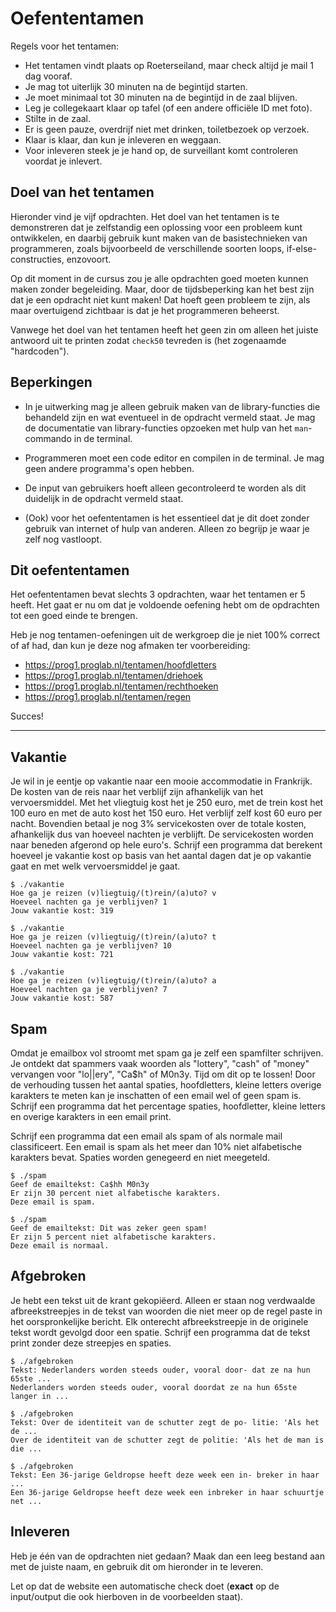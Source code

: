 # Oefententamen

Regels voor het tentamen:

- Het tentamen vindt plaats op Roeterseiland, maar check altijd je mail 1 dag vooraf.
- Je mag tot uiterlijk 30 minuten na de begintijd starten.
- Je moet minimaal tot 30 minuten na de begintijd in de zaal blijven.
- Leg je collegekaart klaar op tafel (of een andere officiële ID met foto).
- Stilte in de zaal.
- Er is geen pauze, overdrijf niet met drinken, toiletbezoek op verzoek.
- Klaar is klaar, dan kun je inleveren en weggaan.
- Voor inleveren steek je je hand op, de surveillant komt controleren voordat je inlevert.

## Doel van het tentamen

Hieronder vind je vijf opdrachten. Het doel van het tentamen is te demonstreren dat je zelfstandig een oplossing voor een probleem kunt ontwikkelen, en daarbij gebruik kunt maken van de basistechnieken van programmeren, zoals bijvoorbeeld de verschillende soorten loops, if-else-constructies, enzovoort.

Op dit moment in de cursus zou je alle opdrachten goed moeten kunnen maken zonder begeleiding. Maar, door de tijdsbeperking kan het best zijn dat je een opdracht niet kunt maken! Dat hoeft geen probleem te zijn, als maar overtuigend zichtbaar is dat je het programmeren beheerst.

Vanwege het doel van het tentamen heeft het geen zin om alleen het juiste antwoord uit te printen zodat `check50` tevreden is (het zogenaamde "hardcoden").

## Beperkingen

- In je uitwerking mag je alleen gebruik maken van de library-functies die behandeld zijn en wat eventueel in de opdracht vermeld staat. Je mag de documentatie van library-functies opzoeken met hulp van het `man`-commando in de terminal.

- Programmeren moet een code editor en compilen in de terminal. Je mag geen andere programma's open hebben.

- De input van gebruikers hoeft alleen gecontroleerd te worden als dit duidelijk in de opdracht vermeld staat.

- (Ook) voor het oefententamen is het essentieel dat je dit doet zonder gebruik van internet of hulp van anderen. Alleen zo begrijp je waar je zelf nog vastloopt.

## Dit oefententamen

Het oefententamen bevat slechts 3 opdrachten, waar het tentamen er 5 heeft. Het gaat er nu om dat je voldoende oefening hebt om de opdrachten tot een goed einde te brengen.

Heb je nog tentamen-oefeningen uit de werkgroep die je niet 100% correct of af had, dan kun je deze nog afmaken ter voorbereiding:

- <https://prog1.proglab.nl/tentamen/hoofdletters>
- <https://prog1.proglab.nl/tentamen/driehoek>
- <https://prog1.proglab.nl/tentamen/rechthoeken>
- <https://prog1.proglab.nl/tentamen/regen>

Succes!

---

## Vakantie

Je wil in je eentje op vakantie naar een mooie accommodatie in Frankrijk. De kosten van de reis naar het verblijf zijn afhankelijk van het vervoersmiddel. Met het vliegtuig kost het je 250 euro, met de trein kost het 100 euro en met de auto kost het 150 euro. Het verblijf zelf kost 60 euro per nacht. Bovendien betaal je nog 3% servicekosten over de totale kosten, afhankelijk dus van hoeveel nachten je verblijft. De servicekosten worden naar beneden afgerond op hele euro's. Schrijf een programma dat berekent hoeveel je vakantie kost op basis van het aantal dagen dat je op vakantie gaat en met welk vervoersmiddel je gaat.

    $ ./vakantie
    Hoe ga je reizen (v)liegtuig/(t)rein/(a)uto? v
    Hoeveel nachten ga je verblijven? 1
    Jouw vakantie kost: 319

    $ ./vakantie
    Hoe ga je reizen (v)liegtuig/(t)rein/(a)uto? t
    Hoeveel nachten ga je verblijven? 10
    Jouw vakantie kost: 721

    $ ./vakantie
    Hoe ga je reizen (v)liegtuig/(t)rein/(a)uto? a
    Hoeveel nachten ga je verblijven? 7
    Jouw vakantie kost: 587


## Spam

Omdat je emailbox vol stroomt met spam ga je zelf een spamfilter schrijven. Je ontdekt dat spammers vaak woorden als "lottery", "cash" of "money" vervangen voor "lo||ery", "Ca$h" of M0n3y. Tijd om dit op te lossen! Door de verhouding tussen het aantal spaties, hoofdletters, kleine letters overige karakters te meten kan je inschatten of een email wel of geen spam is. Schrijf een programma dat het percentage spaties, hoofdletter, kleine letters en overige karakters in een email print.

Schrijf een programma dat een email als spam of als normale mail classificeert. Een email is spam als het meer dan 10% niet alfabetische karakters bevat. Spaties worden genegeerd en niet meegeteld.

    $ ./spam
    Geef de emailtekst: Ca$hh M0n3y
    Er zijn 30 percent niet alfabetische karakters.
    Deze email is spam.

    $ ./spam
    Geef de emailtekst: Dit was zeker geen spam!
    Er zijn 5 percent niet alfabetische karakters.
    Deze email is normaal.


## Afgebroken

Je hebt een tekst uit de krant gekopiëerd. Alleen er staan nog verdwaalde afbreekstreepjes in de tekst van woorden die niet meer op de regel paste in het oorspronkelijke bericht.  Elk onterecht afbreekstreepje in de originele tekst wordt gevolgd door een spatie. Schrijf een programma dat de tekst print zonder deze streepjes en spaties.

    $ ./afgebroken
    Tekst: Nederlanders worden steeds ouder, vooral door- dat ze na hun 65ste ...
    Nederlanders worden steeds ouder, vooral doordat ze na hun 65ste langer in ...

    $ ./afgebroken    
    Tekst: Over de identiteit van de schutter zegt de po- litie: 'Als het de ...
    Over de identiteit van de schutter zegt de politie: 'Als het de man is die ...

    $ ./afgebroken    
    Tekst: Een 36-jarige Geldropse heeft deze week een in- breker in haar ...
    Een 36-jarige Geldropse heeft deze week een inbreker in haar schuurtje net ...


## Inleveren

Heb je één van de opdrachten niet gedaan? Maak dan een leeg bestand aan met de juiste naam, en gebruik dit om hieronder in te leveren.

Let op dat de website een automatische check doet (**exact** op de input/output die ook hierboven in de voorbeelden staat).
